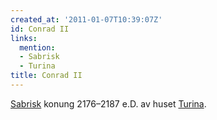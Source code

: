 ```yaml
---
created_at: '2011-01-07T10:39:07Z'
id: Conrad II
links:
  mention:
  - Sabrisk
  - Turina
title: Conrad II
---
```


[Sabrisk] konung 2176–2187 e.D. av huset [Turina].

  [Sabrisk]: Sabrisk
  [Turina]: Turina